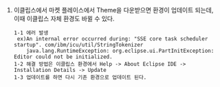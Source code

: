 1. 이클립스에서 마켓 플레이스에서 Theme을 다운받으면 환경이 업데이트 되는데, 이때 이클립스 자체 환경도 바뀔 수 있다.

       1-1 에러 발생 
        ex)An internal error occurred during: "SSE core task scheduler startup". com/ibm/icu/util/StringTokenizer
           java.lang.RuntimeException: org.eclipse.ui.PartInitException: Editor could not be initialized.
       1-2 해결 방법은 이클립스 환경에서 Help -> About Eclipse IDE -> Installation Details -> Update
       1-3 업데이트를 하면 다시 기존 환경으로 업데이트 된다.